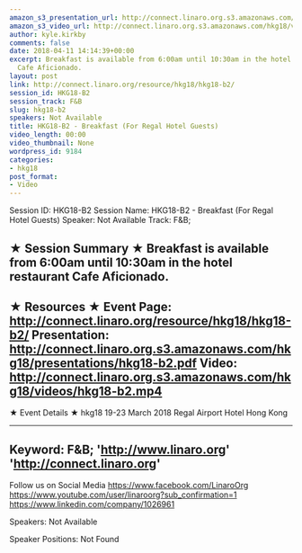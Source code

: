 ```yaml
---
amazon_s3_presentation_url: http://connect.linaro.org.s3.amazonaws.com/hkg18/presentations/hkg18-b2.pdf
amazon_s3_video_url: http://connect.linaro.org.s3.amazonaws.com/hkg18/videos/hkg18-b2.mp4
author: kyle.kirkby
comments: false
date: 2018-04-11 14:14:39+00:00
excerpt: Breakfast is available from 6:00am until 10:30am in the hotel restaurant
  Cafe Aficionado.
layout: post
link: http://connect.linaro.org/resource/hkg18/hkg18-b2/
session_id: HKG18-B2
session_track: F&B
slug: hkg18-b2
speakers: Not Available
title: HKG18-B2 - Breakfast (For Regal Hotel Guests)
video_length: 00:00
video_thumbnail: None
wordpress_id: 9184
categories:
- hkg18
post_format:
- Video
---
```


Session ID: HKG18-B2
Session Name: HKG18-B2 - Breakfast (For Regal Hotel Guests)
Speaker: Not Available
Track: F&B;


★ Session Summary ★
Breakfast is available from 6:00am until 10:30am in the hotel restaurant Cafe Aficionado.
---------------------------------------------------
★ Resources ★
Event Page: http://connect.linaro.org/resource/hkg18/hkg18-b2/
Presentation: http://connect.linaro.org.s3.amazonaws.com/hkg18/presentations/hkg18-b2.pdf
Video: http://connect.linaro.org.s3.amazonaws.com/hkg18/videos/hkg18-b2.mp4
 ---------------------------------------------------
★ Event Details ★
hkg18
19-23 March 2018 
Regal Airport Hotel Hong Kong

---------------------------------------------------
Keyword: F&B;
'http://www.linaro.org'
'http://connect.linaro.org'
---------------------------------------------------
Follow us on Social Media
https://www.facebook.com/LinaroOrg
https://www.youtube.com/user/linaroorg?sub_confirmation=1
https://www.linkedin.com/company/1026961

Speakers: Not Available

Speaker Positions: Not Found


